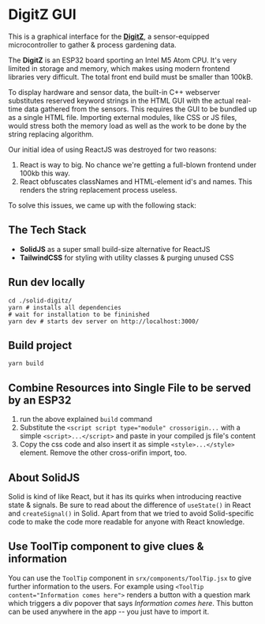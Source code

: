 # DigitZ GUI

This is a graphical interface for the **[DigitZ](https://deutsche-schreberjugend.de/digitz-smartes-gaertnern/)**, a sensor-equipped microcontroller to gather & process gardening data.

The **DigitZ** is an ESP32 board sporting an Intel M5 Atom CPU. It's very limited in storage and memory, which makes using modern frontend libraries very difficult. The total front end build must be smaller than 100kB.

To display hardware and sensor data, the built-in C++ webserver substitutes reserved keyword strings in the HTML GUI with the actual real-time data gathered from the sensors. This requires the GUI to be bundled up as a single HTML file. Importing external modules, like CSS or JS files, would stress both the memory load as well as the work to be done by the string replacing algorithm.

Our initial idea of using ReactJS was destroyed for two reasons:

1. React is way to big. No chance we're getting a full-blown frontend under 100kb this way.
2. React obfuscates classNames and HTML-element id's and names. This renders the string replacement process useless.

To solve this issues, we came up with the following stack:

## The Tech Stack

- **SolidJS** as a super small build-size alternative for ReactJS
- **TailwindCSS** for styling with utility classes & purging unused CSS

## Run dev locally

```shell
cd ./solid-digitz/
yarn # installs all dependencies
# wait for installation to be fininished
yarn dev # starts dev server on http://localhost:3000/
```

## Build project

```shell
yarn build
```

## Combine Resources into Single File to be served by an ESP32

1. run the above explained `build` command
2. Substitute the `<script script type="module" crossorigin...` with a simple `<script>...</script>` and paste in your compiled js file's content
3. Copy the css code and also insert it as simple `<style>...</style>` element. Remove the other cross-orifin import, too.

## About SolidJS

Solid is kind of like React, but it has its quirks when introducing reactive state & signals. Be sure to read about the difference of `useState()` in React and `createSignal()` in Solid. Apart from that we tried to avoid Solid-specific code to make the code more readable for anyone with React knowledge.

## Use ToolTip component to give clues & information

You can use the `ToolTip` component in `srx/components/ToolTip.jsx` to give further information to the users.
For example using `<ToolTip content="Information comes here">` renders a button with a question mark which triggers a div popover that says _Information comes here_.
This button can be used anywhere in the app -- you just have to import it.
